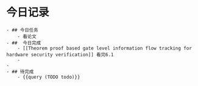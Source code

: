 # 今日记录
	- ## 今日任务
		- 看论文
	- ##  今日完成
		- [[Theorem proof based gate level information flow tracking for hardware security verification]] 看完6.1
		-
	-
	- ## 待完成
		- {{query (TODO todo)}}